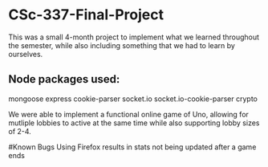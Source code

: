 # CSc-337-Final-Project

This was a small 4-month project to implement what we learned throughout the semester, while also including
something that we had to learn by ourselves.

## Node packages used:
  mongoose
  express
  cookie-parser
  socket.io
  socket.io-cookie-parser
  crypto
  
We were able to implement a functional online game of Uno, allowing for mutliple lobbies to active at the same
time while also supporting lobby sizes of 2-4.

#Known Bugs
  Using Firefox results in stats not being updated after a game ends
